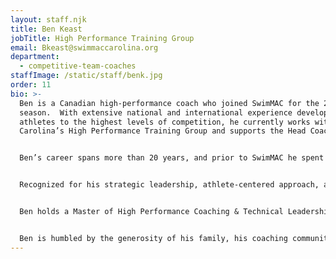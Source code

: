 ```yaml
---
layout: staff.njk
title: Ben Keast
jobTitle: High Performance Training Group
email: Bkeast@swimmaccarolina.org
department:
  - competitive-team-coaches
staffImage: /static/staff/benk.jpg
order: 11
bio: >-
  Ben is a Canadian high-performance coach who joined SwimMAC for the 2021-22
  season.  With extensive national and international experience developing
  athletes to the highest levels of competition, he currently works with SwimMAC
  Carolina’s High Performance Training Group and supports the Head Coach.


  Ben’s career spans more than 20 years, and prior to SwimMAC he spent 5 years with Swimming Canada’s High Performance Centre in Vancouver, one season supporting International Swimming League’s Energy Standard in Europe, and 7 years as Head Coach of Island Swimming Club and the Winskill Dolphins.  His athletes have competed at the Olympic Games, World Championships, World University Games, Pan American Games, Commonwealth Games, Canada Games, Junior World Championships, Junior Pan Pacific Championships, and US Olympic Trials.


  Recognized for his strategic leadership, athlete-centered approach, and sports science background, Ben has been appointed to multiple national and international coaching staffs, including the USA Swimming National Select Camp (2025), Swimming Canada’s Backstroke Camp (2021), and Team Canada coaching staffs for the Pan Am Games (2019) and Junior World Championships (2015).


  Ben holds a Master of High Performance Coaching & Technical Leadership from the University of British Columbia, a Bachelor of Arts from Simon Fraser University, an Advanced Coaching Diploma from the Canadian Sport Institute–Pacific, and the Chartered Professional Coach designation in Canada.  A mentor, presenter, and avid learner, he remains committed to fostering excellence in swimming while shaping the next generation of athletes and leaders.


  Ben is humbled by the generosity of his family, his coaching community, and SwimMAC for enabling him to do great work and work with great people every day!
---
```


